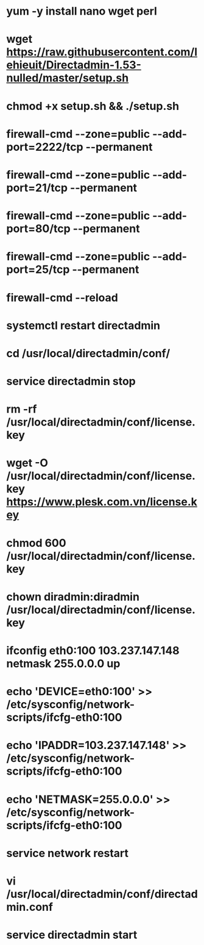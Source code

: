 
# yum -y install nano wget perl

# wget https://raw.githubusercontent.com/lehieuit/Directadmin-1.53-nulled/master/setup.sh

# chmod +x setup.sh && ./setup.sh

# firewall-cmd --zone=public --add-port=2222/tcp --permanent

# firewall-cmd --zone=public --add-port=21/tcp --permanent

# firewall-cmd --zone=public --add-port=80/tcp --permanent

# firewall-cmd --zone=public --add-port=25/tcp --permanent

# firewall-cmd --reload

# systemctl restart directadmin

# cd /usr/local/directadmin/conf/

# service directadmin stop

# rm -rf /usr/local/directadmin/conf/license.key

# wget -O /usr/local/directadmin/conf/license.key https://www.plesk.com.vn/license.key

# chmod 600 /usr/local/directadmin/conf/license.key

# chown diradmin:diradmin /usr/local/directadmin/conf/license.key

# ifconfig eth0:100 103.237.147.148 netmask 255.0.0.0 up

# echo 'DEVICE=eth0:100' >> /etc/sysconfig/network-scripts/ifcfg-eth0:100

# echo 'IPADDR=103.237.147.148' >> /etc/sysconfig/network-scripts/ifcfg-eth0:100

# echo 'NETMASK=255.0.0.0' >> /etc/sysconfig/network-scripts/ifcfg-eth0:100

# service network restart

# vi /usr/local/directadmin/conf/directadmin.conf

# service directadmin start
